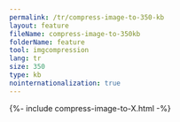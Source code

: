 ```yaml
---
permalink: /tr/compress-image-to-350-kb
layout: feature
fileName: compress-image-to-350kb
folderName: feature
tool: imgcompression
lang: tr
size: 350
type: kb
nointernationalization: true
---
```

{%- include compress-image-to-X.html -%}       
